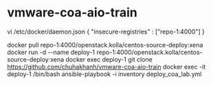 # vmware-coa-aio-train
 vi /etc/docker/daemon.json
{
  "insecure-registries" : ["repo-1:4000"]
}

docker pull repo-1:4000/openstack.kolla/centos-source-deploy:xena
docker run -d --name deploy-1 repo-1:4000/openstack.kolla/centos-source-deploy:xena
docker exec deploy-1 git clone https://github.com/chuhakhanh/vmware-coa-aio-train 
docker exec -it deploy-1 /bin/bash
ansible-playbook -i inventory deploy_coa_lab.yml
